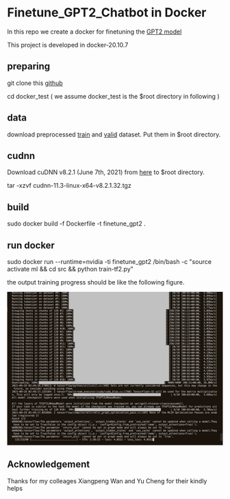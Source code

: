 # Finetune_GPT2_Chatbot in Docker
In this repo we create a docker for finetuning the [GPT2 model](https://cdn.openai.com/better-language-models/language_models_are_unsupervised_multitask_learners.pdf)

This project is developed in docker-20.10.7

## preparing ##

git clone this [github](https://github.com/protagolabs/NetMind-TF2)

cd docker_test ( we assume docker_test is the $root directory in following )

## data ##
download preprocessed [train](https://drive.google.com/file/d/1urLZaI8NlnQwQsH_dKPItDWcSyFqw4oP/view?usp=sharing) and [valid](https://drive.google.com/file/d/1g107ztO3fyf2Y-wEaZ6JkgdgM4WGvNxy/view?usp=sharing) dataset. Put them in $root directory.

## cudnn ##
Download cuDNN v8.2.1 (June 7th, 2021) from [here](https://developer.nvidia.com/rdp/cudnn-archive) to $root directory.

tar -xzvf cudnn-11.3-linux-x64-v8.2.1.32.tgz

## build ##

sudo docker build -f Dockerfile -t finetune_gpt2 .

## run docker ##

sudo docker run --runtime=nvidia -ti finetune_gpt2 /bin/bash -c "source activate ml && cd src && python train-tf2.py"

the output training progress should be like the following figure.

![output image](0EA72A71-4E27-47D8-9ABD-8B6AA1D0DA3C.jpeg)

## Acknowledgement ##

Thanks for my colleages Xiangpeng Wan and Yu Cheng for their kindly helps
